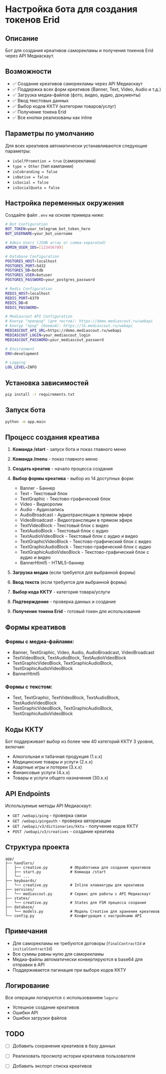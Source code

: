 # Настройка бота для создания токенов Erid

## Описание

Бот для создания креативов саморекламы и получения токенов Erid через API Медиаскаут.

## Возможности

- ✅ Создание креативов саморекламы через API Медиаскаут
- ✅ Поддержка всех форм креативов (Banner, Text, Video, Audio и т.д.)
- ✅ Загрузка медиа-файлов (фото, видео, аудио, документы)
- ✅ Ввод текстовых данных
- ✅ Выбор кодов ККТУ (категории товаров/услуг)
- ✅ Получение токена Erid
- ✅ Все кнопки реализованы как inline

## Параметры по умолчанию

Для всех креативов автоматически устанавливаются следующие параметры:

- `isSelfPromotion = true` (саморекламa)
- `type = Other` (тип кампании)
- `isCobranding = false`
- `isNative = false`
- `isSocial = false`
- `isSocialQuota = false`

## Настройка переменных окружения

Создайте файл `.env` на основе примера ниже:

```bash
# Bot Configuration
BOT_TOKEN=your_telegram_bot_token_here
BOT_USERNAME=your_bot_username

# Admin Users (JSON array or comma-separated)
ADMIN_USER_IDS=[123456789]

# Database Configuration
POSTGRES_HOST=localhost
POSTGRES_PORT=5432
POSTGRES_DB=botdb
POSTGRES_USER=botuser
POSTGRES_PASSWORD=your_postgres_password

# Redis Configuration
REDIS_HOST=localhost
REDIS_PORT=6379
REDIS_DB=0
REDIS_PASSWORD=

# Mediascout API Configuration
# Контур "препрод" (для тестов): https://demo.mediascout.ru/webapi
# Контур "прод" (боевой): https://lk.mediascout.ru/webapi
MEDIASCOUT_API_URL=https://demo.mediascout.ru/webapi
MEDIASCOUT_LOGIN=your_mediascout_login
MEDIASCOUT_PASSWORD=your_mediascout_password

# Environment
ENV=development

# Logging
LOG_LEVEL=INFO
```

## Установка зависимостей

```bash
pip install -r requirements.txt
```

## Запуск бота

```bash
python -m app.main
```

## Процесс создания креатива

1. **Команда /start** - запуск бота и показ главного меню
2. **Команда /menu** - показ главного меню
3. **Создать креатив** - начало процесса создания
4. **Выбор формы креатива** - выбор из 14 доступных форм:
   - Banner - Баннер
   - Text - Текстовый блок
   - TextGraphic - Текстово-графический блок
   - Video - Видеоролик
   - Audio - Аудиозапись
   - AudioBroadcast - Аудиотрансляции в прямом эфире
   - VideoBroadcast - Видеотрансляции в прямом эфире
   - TextVideoBlock - Текстовый блок с видео
   - TextAudioBlock - Текстовый блок с аудио
   - TextAudioVideoBlock - Текстовый блок с аудио и видео
   - TextGraphicVideoBlock - Текстово-графический блок с видео
   - TextGraphicAudioBlock - Текстово-графический блок с аудио
   - TextGraphicAudioVideoBlock - Текстово-графический блок с аудио и видео
   - BannerHtml5 - HTML5-баннер

5. **Загрузка медиа** (если требуется для выбранной формы)
6. **Ввод текста** (если требуется для выбранной формы)
7. **Выбор кода ККТУ** - категория товара/услуги
8. **Подтверждение** - проверка данных и создание
9. **Получение токена Erid** - готовый токен для использования

## Формы креативов

### Формы с медиа-файлами:
- Banner, TextGraphic, Video, Audio, AudioBroadcast, VideoBroadcast
- TextVideoBlock, TextAudioBlock, TextAudioVideoBlock
- TextGraphicVideoBlock, TextGraphicAudioBlock, TextGraphicAudioVideoBlock
- BannerHtml5

### Формы с текстом:
- Text, TextGraphic, TextVideoBlock, TextAudioBlock, TextAudioVideoBlock
- TextGraphicVideoBlock, TextGraphicAudioBlock, TextGraphicAudioVideoBlock

## Коды ККТУ

Бот поддерживает выбор из более чем 40 категорий ККТУ 3 уровня, включая:

- Алкогольная и табачная продукция (1.x.x)
- Медицинские товары и услуги (2.x.x)
- Азартные игры и лотереи (3.x.x)
- Финансовые услуги (4.x.x)
- Товары и услуги общего назначения (30.x.x)

## API Endpoints

Используемые методы API Медиаскаут:

- `GET /webapi/ping` - проверка связи
- `GET /webapi/pingauth` - проверка авторизации
- `GET /webapi/v3/dictionaries/kktu` - получение кодов ККТУ
- `POST /webapi/v3/creatives` - создание креатива

## Структура проекта

```
app/
├── handlers/
│   ├── creative.py          # Обработчики для создания креативов
│   ├── start.py             # Команда /start
│   └── ...
├── keyboards/
│   └── creative.py          # Inline клавиатуры для креативов
├── services/
│   └── mediascout.py        # Сервис для работы с API Медиаскаут
├── states/
│   └── creative.py          # States для FSM процесса создания
├── database/
│   └── models.py            # Модель Creative для хранения креативов
└── config.py                # Конфигурация с настройками API
```

## Примечания

- Для саморекламы не требуются договоры (`finalContractId` и `initialContractId`)
- Все суммы равны нулю для саморекламы
- Медиа-файлы автоматически конвертируются в base64 для отправки в API
- Поддерживается пагинация при выборе кодов ККТУ

## Логирование

Все операции логируются с использованием `loguru`:
- Успешное создание креативов
- Ошибки API
- Ошибки загрузки файлов

## TODO

- [ ] Добавить сохранение креативов в базу данных
- [ ] Реализовать просмотр истории креативов пользователя
- [ ] Добавить экспорт списка креативов

